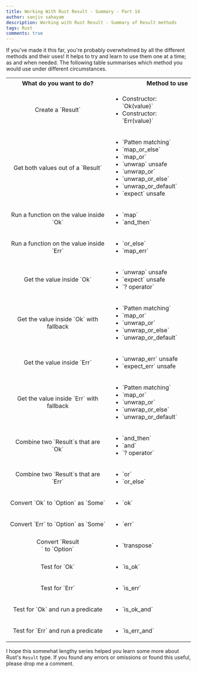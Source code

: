 ```yaml
---
title: Working With Rust Result - Summary - Part 14
author: sanjiv sahayam
description: Working with Rust Result - Summary of Result methods
tags: Rust
comments: true
---
```


If you've made it this far, you're probably overwhelmed by all the different methods and their uses!
It helps to try and learn to use them one at a time; as and when needed. The following table summarises which method you would use under different circumstances.

<table>
  <tbody>
    <tr>
      <th>What do you want to do?</th>
      <th align="right">Method to use</th>
    </tr>
    <tr>
      <td align="center">Create a `Result`</td>
      <td align="left">
        <ul>
          <li>Constructor: `Ok(value)`</li>
          <li>Constructor: `Err(value)`</li>
        </ul>
      </td>
    </tr>
    <tr>
      <td align="center">Get both values out of a `Result`</td>
      <td align="left">
        <ul>
          <li>`Patten matching`</li>
          <li>`map_or_else`</li>
          <li>`map_or`</li>
          <li>`unwrap` unsafe</li>
          <li>`unwrap_or`</li>
          <li>`unwrap_or_else`</li>
          <li>`unwrap_or_default`</li>
          <li>`expect` unsafe</li>
        </ul>
      </td>
    </tr>
    <tr>
      <td align="center">Run a function on the value inside `Ok`</td>
      <td align="left">
        <ul>
          <li>`map`</li>
          <li>`and_then`</li>
        </ul>
      </td>
    </tr>
    <tr>
      <td align="center">Run a function on the value inside `Err`</td>
      <td align="left">
        <ul>
          <li>`or_else`</li>
          <li>`map_err`</li>
        </ul>
      </td>
    </tr>
    <tr>
      <td align="center">Get the value inside `Ok`</td>
      <td align="left">
        <ul>
          <li>`unwrap` unsafe</li>
          <li>`expect` unsafe</li>
          <li>`? operator`</li>
        </ul>
      </td>
    </tr>
    <tr>
      <td align="center">Get the value inside `Ok` with fallback</td>
      <td align="left">
        <ul>
          <li>`Patten matching`</li>
          <li>`map_or`</li>
          <li>`unwrap_or`</li>
          <li>`unwrap_or_else`</li>
          <li>`unwrap_or_default`</li>
        </ul>
      </td>
    </tr>
    <tr>
      <td align="center">Get the value inside `Err`</td>
      <td align="left">
        <ul>
          <li>`unwrap_err` unsafe</li>
          <li>`expect_err` unsafe</li>
        </ul>
      </td>
    </tr>
    <tr>
      <td align="center">Get the value inside `Err` with fallback</td>
      <td align="left">
        <ul>
          <li>`Patten matching`</li>
          <li>`map_or`</li>
          <li>`unwrap_or`</li>
          <li>`unwrap_or_else`</li>
          <li>`unwrap_or_default`</li>
        </ul>
      </td>
    </tr>
    <tr>
      <td align="center">Combine two `Result`s that are `Ok`</td>
      <td align="left">
        <ul>
          <li>`and_then`</li>
          <li>`and`</li>
          <li>`? operator`</li>
        </ul>
      </td>
    </tr>
    <tr>
      <td align="center">Combine two `Result`s that are `Err`</td>
      <td align="left">
        <ul>
          <li>`or`</li>
          <li>`or_else`</li>
        </ul>
      </td>
    </tr>
    <tr>
      <td align="center">Convert `Ok` to `Option` as `Some`</td>
      <td align="left">
        <ul>
          <li>`ok`</li>
        </ul>
      </td>
    </tr>
    <tr>
      <td align="center">Convert `Err` to `Option` as `Some`</td>
      <td align="left">
        <ul>
          <li>`err`</li>
        </ul>
      </td>
    </tr>
    <tr>
      <td align="center">Convert `Result<Option>` to `Option<Result>`</td>
      <td align="left">
        <ul>
          <li>`transpose`</li>
        </ul>
      </td>
    </tr>
    <tr>
      <td align="center">Test for `Ok`</td>
      <td align="left">
        <ul>
          <li>`is_ok`</li>
        </ul>
      </td>
    </tr>
    <tr>
      <td align="center">Test for `Err`</td>
      <td align="left">
        <ul>
          <li>`is_err`</li>
        </ul>
      </td>
    </tr>
    <tr>
      <td align="center">Test for `Ok` and run a predicate</td>
      <td align="left">
        <ul>
          <li>`is_ok_and`</li>
        </ul>
      </td>
    </tr>
    <tr>
      <td align="center">Test for `Err` and run a predicate</td>
      <td align="left">
        <ul>
          <li>`is_err_and`</li>
        </ul>
      </td>
    </tr>
  </tbody>
</table>

I hope this somewhat lengthy series helped you learn some more about Rust's `Result` type. If you found any errors or omissions or found this useful, please drop me a comment.
